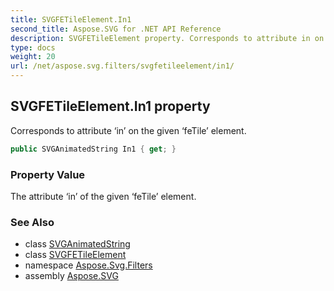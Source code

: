 ```yaml
---
title: SVGFETileElement.In1
second_title: Aspose.SVG for .NET API Reference
description: SVGFETileElement property. Corresponds to attribute in on the given feTile element
type: docs
weight: 20
url: /net/aspose.svg.filters/svgfetileelement/in1/
---
```

## SVGFETileElement.In1 property

Corresponds to attribute ‘in’ on the given ‘feTile’ element.

```csharp
public SVGAnimatedString In1 { get; }
```

### Property Value

The attribute ‘in’ of the given ‘feTile’ element.

### See Also

* class [SVGAnimatedString](../../../aspose.svg.datatypes/svganimatedstring/)
* class [SVGFETileElement](../)
* namespace [Aspose.Svg.Filters](../../svgfetileelement/)
* assembly [Aspose.SVG](../../../)
